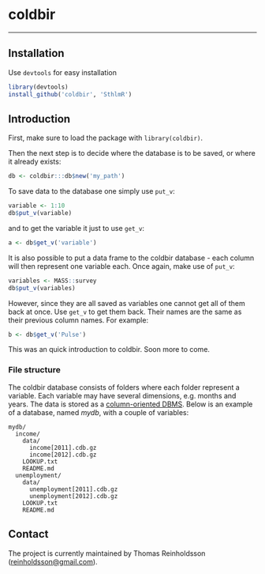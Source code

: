 # coldbir
-----------------------

## Installation

Use `devtools` for easy installation

```r
library(devtools)
install_github('coldbir', 'SthlmR')
```

## Introduction

First, make sure to load the package with `library(coldbir)`.

Then the next step is to decide where the database is to be saved, or where it already exists:

```r
db <- coldbir:::db$new('my_path')
```

To save data to the database one simply use `put_v`:

```r
variable <- 1:10
db$put_v(variable)
```

and to get the variable it just to use `get_v`:

```r
a <- db$get_v('variable')
```

It is also possible to put a data frame to the coldbir database - each column will then represent one variable each.
Once again, make use of `put_v`:

```r
variables <- MASS::survey
db$put_v(variables)
```

However, since they are all saved as variables one cannot get all of them back at once. 
Use `get_v` to get them back. Their names are the same as their previous column names. For example:

```r
b <- db$get_v('Pulse')
```
    
This was an quick introduction to coldbir. Soon more to come.

### File structure

The coldbir database consists of folders where each folder represent a variable. 
Each variable may have several dimensions, e.g. months and years. 
The data is stored as a [column-oriented DBMS](http://en.wikipedia.org/wiki/Column-oriented_DBMS). 
Below is an example of a database, named *mydb*, with a couple of variables:

    mydb/
      income/
        data/
          income[2011].cdb.gz
          income[2012].cdb.gz
        LOOKUP.txt
        README.md
      unemployment/
        data/
          unemployment[2011].cdb.gz
          unemployment[2012].cdb.gz
        LOOKUP.txt
        README.md

## Contact

The project is currently maintained by Thomas Reinholdsson (<reinholdsson@gmail.com>).

